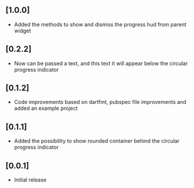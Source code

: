 ## [1.0.0]

* Added the methods to show and dismiss the progress hud from parent widget

## [0.2.2]

* Now can be passed a text, and this text it will appear below the circular progress indicator

## [0.1.2]

* Code improvements based on dartfmt, pubspec file improvements and added an example project

## [0.1.1]

* Added the possibility to show rounded container behind the circular progress indicator

## [0.0.1]

* Initial release
